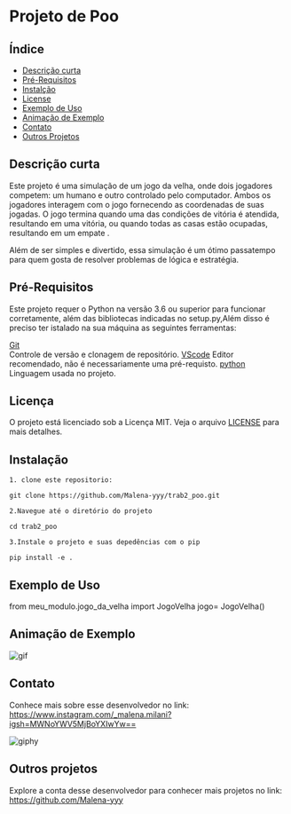 # Projeto de Poo
## Índice
- [Descrição curta](#Descricão-curta)
- [Pré-Requisitos](#Pré-Requisitos)
- [Instalção](#Instalação)
- [License](#License)
- [Exemplo de Uso](#Exemplo-de-Uso)
- [Animação de Exemplo](#Animação-de-Exemplo)
- [Contato](#Contato)
- [Outros Projetos](#Outros-projetos)

## Descrição curta
 Este projeto é uma simulação de um jogo da velha, onde dois jogadores competem: um humano e outro controlado pelo computador. Ambos os jogadores interagem com o jogo fornecendo as coordenadas de suas jogadas. O jogo termina quando uma das condições de vitória é atendida, resultando em uma vitória, ou quando todas as casas estão ocupadas, resultando em um empate .

Além de ser simples e divertido, essa simulação é um ótimo passatempo para quem gosta de resolver problemas de lógica e estratégia.

## Pré-Requisitos
Este projeto requer o Python na versão 3.6 ou superior para funcionar corretamente, além das bibliotecas indicadas no setup.py,Além disso é preciso ter istalado na sua máquina as seguintes ferramentas:

[Git](https://git-scm.com)<br/> Controle de versão e clonagem de repositório.
[VScode](https://code.visualstudio.com/) Editor recomendado, não é necessariamente uma pré-requisto.
[python]( python.org.)<br/> Linguagem usada no projeto.

## Licença

O projeto está licenciado sob a Licença MIT. Veja o arquivo [LICENSE](LICENSE) para mais detalhes.

## Instalação
```
1. clone este repositorio:

git clone https://github.com/Malena-yyy/trab2_poo.git

2.Navegue até o diretório do projeto

cd trab2_poo

3.Instale o projeto e suas depedências com o pip

pip install -e .

```
## Exemplo de Uso
from meu_modulo.jogo_da_velha import JogoVelha
jogo= JogoVelha()

## Animação de Exemplo

![gif](https://github.com/user-attachments/assets/511d015e-be24-4a17-98df-2f2149a93a00)

## Contato
Conhece mais sobre esse desenvolvedor no link:
https://www.instagram.com/_malena.milani?igsh=MWNoYWV5MjBoYXIwYw==

![giphy](https://github.com/user-attachments/assets/f9873785-4382-4b95-a011-b19320ff0de9)


## Outros projetos
Explore a conta desse desenvolvedor para conhecer mais projetos no link:
https://github.com/Malena-yyy
